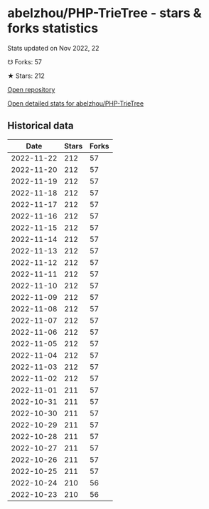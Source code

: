 # abelzhou/PHP-TrieTree - stars & forks statistics

Stats updated on Nov 2022, 22

☋ Forks: 57

★ Stars: 212

[Open repository](https://github.com/abelzhou/PHP-TrieTree)

[Open detailed stats for abelzhou/PHP-TrieTree](https://reviewgithub.com/rep/abelzhou/PHP-TrieTree)

## Historical data
| Date | Stars | Forks |
|------|-------|-------|
| 2022-11-22 | 212 | 57 | 
| 2022-11-20 | 212 | 57 | 
| 2022-11-19 | 212 | 57 | 
| 2022-11-18 | 212 | 57 | 
| 2022-11-17 | 212 | 57 | 
| 2022-11-16 | 212 | 57 | 
| 2022-11-15 | 212 | 57 | 
| 2022-11-14 | 212 | 57 | 
| 2022-11-13 | 212 | 57 | 
| 2022-11-12 | 212 | 57 | 
| 2022-11-11 | 212 | 57 | 
| 2022-11-10 | 212 | 57 | 
| 2022-11-09 | 212 | 57 | 
| 2022-11-08 | 212 | 57 | 
| 2022-11-07 | 212 | 57 | 
| 2022-11-06 | 212 | 57 | 
| 2022-11-05 | 212 | 57 | 
| 2022-11-04 | 212 | 57 | 
| 2022-11-03 | 212 | 57 | 
| 2022-11-02 | 212 | 57 | 
| 2022-11-01 | 211 | 57 | 
| 2022-10-31 | 211 | 57 | 
| 2022-10-30 | 211 | 57 | 
| 2022-10-29 | 211 | 57 | 
| 2022-10-28 | 211 | 57 | 
| 2022-10-27 | 211 | 57 | 
| 2022-10-26 | 211 | 57 | 
| 2022-10-25 | 211 | 57 | 
| 2022-10-24 | 210 | 56 | 
| 2022-10-23 | 210 | 56 | 

